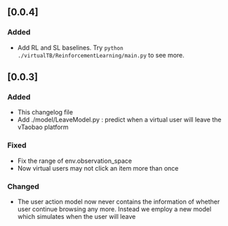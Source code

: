 ## [0.0.4]
### Added
- Add RL and SL baselines. Try ```python ./virtualTB/ReinforcementLearning/main.py``` to see more.

## [0.0.3]
### Added
- This changelog file
- Add ./model/LeaveModel.py : predict when a virtual user will leave the vTaobao platform

### Fixed
- Fix the range of env.observation_space
- Now virtual users may not click an item more than once

### Changed
- The user action model now never contains the information of whether user continue browsing any more. Instead we employ a new model which simulates when the user will leave